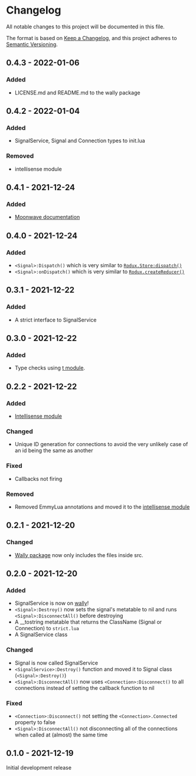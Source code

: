 # Changelog
All notable changes to this project will be documented in this file.

The format is based on [Keep a Changelog](https://keepachangelog.com/en/1.0.0/),
and this project adheres to [Semantic Versioning](https://semver.org/spec/v2.0.0.html). 

## 0.4.3 - 2022-01-06
### Added

- LICENSE.md and README.md to the wally package

## 0.4.2 - 2022-01-04
### Added

- SignalService, Signal and Connection types to init.lua

### Removed

- intellisense module

## 0.4.1 - 2021-12-24
### Added

- [Moonwave documentation](https://zxibs.github.io/SignalService/)

## 0.4.0 - 2021-12-24
### Added

- `<Signal>:Dispatch()` which is very similar to [`Rodux.Store:dispatch()`](https://roblox.github.io/rodux/api-reference/#storedispatch)
- `<Signal>:onDispatch()` which is very similar to [`Rodux.createReducer()`](https://roblox.github.io/rodux/api-reference/#roduxcreatereducer)

## 0.3.1 - 2021-12-22
### Added

- A strict interface to SignalService

## 0.3.0 - 2021-12-22
### Added

- Type checks using [t module](https://github.com/osyrisrblx/t).

## 0.2.2 - 2021-12-22
### Added

- [Intellisense module](https://github.com/zxibs/SignalService/blob/main/src/intellisense.lua)

### Changed

- Unique ID generation for connections to avoid the very unlikely case of an id being the same as another

### Fixed

- Callbacks not firing

### Removed

- Removed EmmyLua annotations and moved it to the [intellisense module](https://github.com/zxibs/SignalService/blob/main/src/intellisense.lua)

## 0.2.1 - 2021-12-20
### Changed

- [Wally package](https://wally.run/package/zxibs/signalservice) now only includes the files inside src.

## 0.2.0 - 2021-12-20
### Added

- SignalService is now on [wally](https://wally.run/package/zxibs/signalservice)!
- `<Signal>:Destroy()` now sets the signal's metatable to nil and runs `<Signal>:DisconnectAll()` before destroying
- A __tostring metatable that returns the ClassName (Signal or Connection) to `strict.lua`
- A SignalService class

### Changed

- Signal is now called SignalService
- `<SignalService>:Destroy()` function and moved it to Signal class (`<Signal>:Destroy()`)
- `<Signal>:DisconnectAll()` now uses `<Connection>:Disconnect()` to all connections instead of setting the callback function to nil

### Fixed

- `<Connection>:Disconnect()` not setting the `<Connection>.Connected` property to false
- `<Signal>:DisconnectAll()` not disconnecting all of the connections when called at (almost) the same time

## 0.1.0 - 2021-12-19

Initial development release

